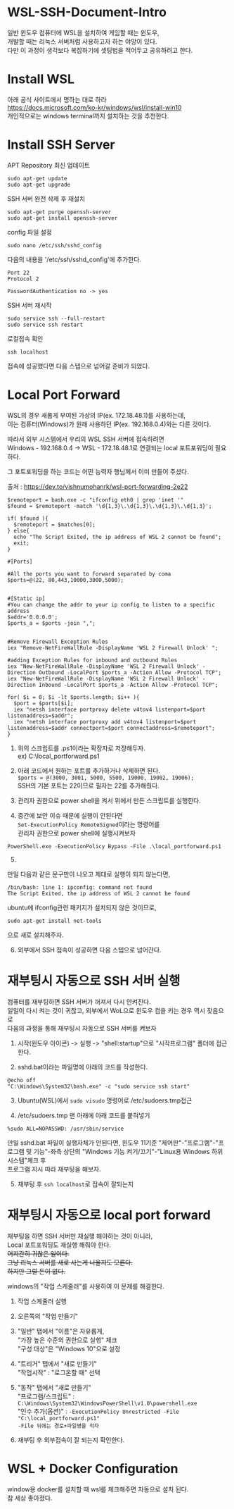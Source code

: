 # WSL-SSH-Document-Intro
일반 윈도우 컴퓨터에 WSL을 설치하여 게임할 때는 윈도우,  
개발할 때는 리눅스 서버처럼 사용하고자 하는 야망이 있다.  
다만 이 과정이 생각보다 복잡하기에 셋팅법을 적어두고 공유하려고 한다.

# Install WSL
아래 공식 사이트에서 명하는 대로 하라  
https://docs.microsoft.com/ko-kr/windows/wsl/install-win10  
개인적으로는 windows terminal까지 설치하는 것을 추천한다.

# Install SSH Server
APT Repository 최신 업데이트
```
sudo apt-get update
sudo apt-get upgrade
```
  
SSH 서버 완전 삭제 후 재설치
```
sudo apt-get purge openssh-server
sudo apt-get install openssh-server
```
  
config 파일 설정
```
sudo nano /etc/ssh/sshd_config
```

다음의 내용을 '/etc/ssh/sshd_config'에 추가한다.
```
Port 22
Protocol 2
```

```
PasswordAuthentication no -> yes
```

SSH 서버 재시작
```
sudo service ssh --full-restart
sudo service ssh restart
```

로컬접속 확인
```
ssh localhost
```
접속에 성공했다면 다음 스텝으로 넘어갈 준비가 되었다.

# Local Port Forward
WSL의 경우 새롭게 부여된 가상의 IP(ex. 172.18.48.1)를 사용하는데,  
이는 컴퓨터(Windows)가 원래 사용하던 IP(ex. 192.168.0.4)와는 다른 것이다.  
  
따라서 외부 시스템에서 우리의 WSL SSH 서버에 접속하려면  
Windows - 192.168.0.4 -> WSL - 172.18.48.1로 연결되는 local 포트포워딩이 필요하다.  
  
그 포트포워딩을 하는 코드는 어떤 능력자 행님께서 이미 만들어 주셨다.  

출처 : https://dev.to/vishnumohanrk/wsl-port-forwarding-2e22  
```
$remoteport = bash.exe -c "ifconfig eth0 | grep 'inet '"
$found = $remoteport -match '\d{1,3}\.\d{1,3}\.\d{1,3}\.\d{1,3}';

if( $found ){
  $remoteport = $matches[0];
} else{
  echo "The Script Exited, the ip address of WSL 2 cannot be found";
  exit;
}

#[Ports]

#All the ports you want to forward separated by coma
$ports=@(22, 80,443,10000,3000,5000);


#[Static ip]
#You can change the addr to your ip config to listen to a specific address
$addr='0.0.0.0';
$ports_a = $ports -join ",";


#Remove Firewall Exception Rules
iex "Remove-NetFireWallRule -DisplayName 'WSL 2 Firewall Unlock' ";

#adding Exception Rules for inbound and outbound Rules
iex "New-NetFireWallRule -DisplayName 'WSL 2 Firewall Unlock' -Direction Outbound -LocalPort $ports_a -Action Allow -Protocol TCP";
iex "New-NetFireWallRule -DisplayName 'WSL 2 Firewall Unlock' -Direction Inbound -LocalPort $ports_a -Action Allow -Protocol TCP";

for( $i = 0; $i -lt $ports.length; $i++ ){
  $port = $ports[$i];
  iex "netsh interface portproxy delete v4tov4 listenport=$port listenaddress=$addr";
  iex "netsh interface portproxy add v4tov4 listenport=$port listenaddress=$addr connectport=$port connectaddress=$remoteport";
}
```
1. 위의 스크립트를 .ps1이라는 확장자로 저장해두자.  
ex) C:\local_portforward.ps1  

2. 아래 코드에서 원하는 포트를 추가하거나 삭제하면 된다.  
```$ports = @(3000, 3001, 5000, 5500, 19000, 19002, 19006); ```   
SSH의 기본 포트는 22이므로 필자는 22를 추가해줬다.  
  
3. 관리자 권한으로 power shell을 켜서 위에서 만든 스크립트를 실행한다.  
  
4. 중간에 보안 이슈 때문에 실행이 안된다면  
```Set-ExecutionPolicy RemoteSigned```이라는 명령어를  
관리자 권한으로 power shell에 실행시켜보자

```
PowerShell.exe -ExecutionPolicy Bypass -File .\local_portforward.ps1
```

5. 
만일 다음과 같은 문구만이 나오고 제대로 실행이 되지 않는다면,
```
/bin/bash: line 1: ipconfig: command not found
The Script Exited, the ip address of WSL 2 cannot be found
```

ubuntu에 ifconfig관련 패키지가 설치되지 않은 것이므로,
```
sudo apt-get install net-tools
```
으로 새로 설치해주자.

6. 외부에서 SSH 접속이 성공하면 다음 스텝으로 넘어간다.  
  
# 재부팅시 자동으로 SSH 서버 실행
컴퓨터를 재부팅하면 SSH 서버가 꺼져서 다시 안켜진다.  
일일이 다시 켜는 것이 귀찮고, 외부에서 WoL으로 윈도우 컴을 키는 경우 역시 잦음으로  
다음의 과정을 통해 재부팅시 자동으로 SSH 서버를 켜보자  
  
1. 시작(윈도우 아이콘) -> 실행 -> "shell:startup"으로 "시작프로그램" 폴더에 접근한다.  
  
2. sshd.bat이라는 파일명에 아래의 코드를 작성한다.  
```
@echo off
"C:\Windows\System32\bash.exe" -c "sudo service ssh start"
``` 
  
3. Ubuntu(WSL)에서 ```sudo visudo``` 명령어로 /etc/sudoers.tmp접근  
  
4. /etc/sudoers.tmp 맨 아래에 아래 코드를 붙혀넣기
```
%sudo ALL=NOPASSWD: /usr/sbin/service
```

만일 sshd.bat 파일이 실행자체가 안된다면, 
윈도우 11기준 "제어판"-"프로그램"-"프로그램 및 기능"-좌측 상단의 "Windows 기능 켜기/끄기"-"Linux용 Windows 하위 시스템"체크 후  
프로그램 지시 따라 재부팅을 해보자.


5. 재부팅 후 ```ssh localhost```로 접속이 잘되는지 

# 재부팅시 자동으로 local port forward 
재부팅을 하면 SSH 서버만 재실행 해야하는 것이 아니라,  
Local 포트포워딩도 재실행 해줘야 한다.  
~~어지간히 귀찮은 일이다.  
그냥 리눅스 서버를 새로 사는게 나을지도 모른다.  
하지만 그럴 돈이 없다.~~  
  
windows의 "작업 스케줄러"를 사용하여 이 문제를 해결한다.  
1. 작업 스케줄러 실행  
  
2. 오른쪽의 "작업 만들기"  
  
3. "일반" 탭에서 "이름"은 자유롭게,  
"가장 높은 수준의 권한으로 실행" 체크  
"구성 대상"은 "Windows 10"으로 설정  
  
4. "트리거" 탭에서 "새로 만들기"  
"작업시작" : "로그온할 때" 선택
  
5. "동작" 탭에서 "새로 만들기"  
"프로그램/스크립트" : ```C:\Windows\System32\WindowsPowerShell\v1.0\powershell.exe```  
"인수 추가(옵션)" : ```-ExecutionPolicy Unrestricted -File "C:\local_portforward.ps1"```  
```-File 뒤에는 경로+파일명을 적자```
  
6. 재부팅 후 외부접속이 잘 되는지 확인한다.

# WSL + Docker Configuration
window용 docker를 설치할 때 wsl를 체크해주면 자동으로 설치 된다.  
참 세상 좋아졌다.
